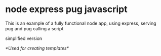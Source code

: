 # node express pug javascript

This is an example of a fully functional node app, using express, serving pug and pug calling a script

simplified version

*\*Used for creating templates\**
